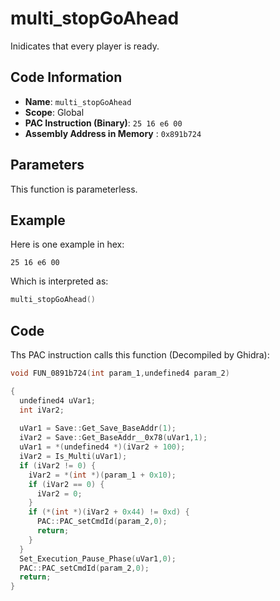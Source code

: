 # multi_stopGoAhead

Inidicates that every player is ready.

## Code Information

- **Name**: `multi_stopGoAhead`
- **Scope**: Global
- **PAC Instruction (Binary)**: `25 16 e6 00`
- **Assembly Address in Memory** : `0x891b724`

## Parameters

This function is parameterless.


## Example

Here is one example in hex:

```25 16 e6 00```

Which is interpreted as:

```c
multi_stopGoAhead()
```

## Code

Ths PAC instruction calls this function (Decompiled by Ghidra):

```c
void FUN_0891b724(int param_1,undefined4 param_2)

{
  undefined4 uVar1;
  int iVar2;
  
  uVar1 = Save::Get_Save_BaseAddr(1);
  iVar2 = Save::Get_BaseAddr__0x78(uVar1,1);
  uVar1 = *(undefined4 *)(iVar2 + 100);
  iVar2 = Is_Multi(uVar1);
  if (iVar2 != 0) {
    iVar2 = *(int *)(param_1 + 0x10);
    if (iVar2 == 0) {
      iVar2 = 0;
    }
    if (*(int *)(iVar2 + 0x44) != 0xd) {
      PAC::PAC_setCmdId(param_2,0);
      return;
    }
  }
  Set_Execution_Pause_Phase(uVar1,0);
  PAC::PAC_setCmdId(param_2,0);
  return;
}
```

